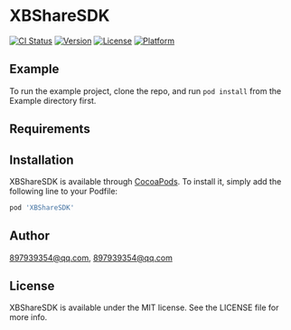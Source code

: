 # XBShareSDK

[![CI Status](https://img.shields.io/travis/897939354@qq.com/XBShareSDK.svg?style=flat)](https://travis-ci.org/897939354@qq.com/XBShareSDK)
[![Version](https://img.shields.io/cocoapods/v/XBShareSDK.svg?style=flat)](https://cocoapods.org/pods/XBShareSDK)
[![License](https://img.shields.io/cocoapods/l/XBShareSDK.svg?style=flat)](https://cocoapods.org/pods/XBShareSDK)
[![Platform](https://img.shields.io/cocoapods/p/XBShareSDK.svg?style=flat)](https://cocoapods.org/pods/XBShareSDK)

## Example

To run the example project, clone the repo, and run `pod install` from the Example directory first.

## Requirements

## Installation

XBShareSDK is available through [CocoaPods](https://cocoapods.org). To install
it, simply add the following line to your Podfile:

```ruby
pod 'XBShareSDK'
```

## Author

897939354@qq.com, 897939354@qq.com

## License

XBShareSDK is available under the MIT license. See the LICENSE file for more info.
